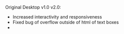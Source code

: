 Original Desktop v1.0
v2.0:
  - Increased interactivity and responsiveness
  - Fixed bug of overflow outside of html of text boxes
  - 
